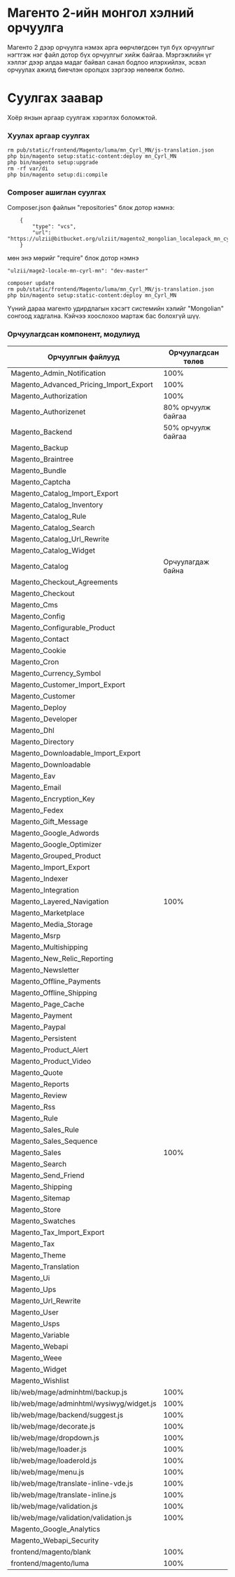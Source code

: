# Магенто 2-ийн монгол хэлний орчуулга

Магенто 2 дээр орчуулга нэмэх арга өөрчлөгдсөн тул бүх орчуулгыг нэгтгэж 
нэг файл дотор бүх орчуулгыг хийж байгаа. Мэргэжлийн үг хэллэг дээр алдаа
мадаг байвал санал бодлоо илэрхийлэх, эсвэл орчуулах ажилд биечлэн оролцох 
зэргээр нөлөөлж болно.

# Суулгах заавар

Хоёр янзын аргаар суулгаж хэрэглэх боломжтой. 

### Хуулах аргаар суулгах

```
rm pub/static/frontend/Magento/luma/mn_Cyrl_MN/js-translation.json
php bin/magento setup:static-content:deploy mn_Cyrl_MN
php bin/magento setup:upgrade
rm -rf var/di
php bin/magento setup:di:compile
```


### Composer ашиглан суулгах

Composer.json файлын "repositories" блок дотор нэмнэ:   

```
    {
        "type": "vcs",
        "url": "https://ulzii@bitbucket.org/ulziit/magento2_mongolian_localepack_mn_cyrl_mn.git"
    }
```   
 
мөн энэ мөрийг "require" блок дотор нэмнэ

``` 
"ulzii/mage2-locale-mn-cyrl-mn": "dev-master"
```


```
composer update
rm pub/static/frontend/Magento/luma/mn_Cyrl_MN/js-translation.json
php bin/magento setup:static-content:deploy mn_Cyrl_MN
```


Үүний дараа магенто удирдлагын хэсэгт системийн хэлийг "Mongolian" сонгоод хадгална. Кэйчээ хоослохоо мартаж бас болохгүй шүү.


### Орчуулагдсан компонент, модулиуд 

|Орчуулгын файлууд|Орчуулагдсан төлөв|
|---|---|
|Magento_Admin_Notification|100%|
|Magento_Advanced_Pricing_Import_Export|100%|
|Magento_Authorization|100%|
|Magento_Authorizenet|80% орчуулж байгаа|
|Magento_Backend|50% орчуулж байгаа|
|Magento_Backup| |
|Magento_Braintree| |
|Magento_Bundle| |
|Magento_Captcha| |
|Magento_Catalog_Import_Export| |
|Magento_Catalog_Inventory| |
|Magento_Catalog_Rule| |
|Magento_Catalog_Search| |
|Magento_Catalog_Url_Rewrite| |
|Magento_Catalog_Widget| |
|Magento_Catalog|Орчуулагдаж байна|
|Magento_Checkout_Agreements| |
|Magento_Checkout| |
|Magento_Cms| |
|Magento_Config| |
|Magento_Configurable_Product| |
|Magento_Contact| |
|Magento_Cookie| |
|Magento_Cron| |
|Magento_Currency_Symbol| |
|Magento_Customer_Import_Export| |
|Magento_Customer| |
|Magento_Deploy| |
|Magento_Developer| |
|Magento_Dhl| |
|Magento_Directory| |
|Magento_Downloadable_Import_Export| |
|Magento_Downloadable| |
|Magento_Eav| |
|Magento_Email| |
|Magento_Encryption_Key| |
|Magento_Fedex| |
|Magento_Gift_Message| |
|Magento_Google_Adwords| |
|Magento_Google_Optimizer| |
|Magento_Grouped_Product| |
|Magento_Import_Export| |
|Magento_Indexer| |
|Magento_Integration| |
|Magento_Layered_Navigation|100%|
|Magento_Marketplace| |
|Magento_Media_Storage| |
|Magento_Msrp| |
|Magento_Multishipping| |
|Magento_New_Relic_Reporting| |
|Magento_Newsletter| |
|Magento_Offline_Payments| |
|Magento_Offline_Shipping| |
|Magento_Page_Cache| |
|Magento_Payment| |
|Magento_Paypal| |
|Magento_Persistent| |
|Magento_Product_Alert| |
|Magento_Product_Video| |
|Magento_Quote| |
|Magento_Reports| |
|Magento_Review| |
|Magento_Rss| |
|Magento_Rule| |
|Magento_Sales_Rule||
|Magento_Sales_Sequence| |
|Magento_Sales|100%|
|Magento_Search| |
|Magento_Send_Friend| |
|Magento_Shipping| |
|Magento_Sitemap| |
|Magento_Store| |
|Magento_Swatches| |
|Magento_Tax_Import_Export| |
|Magento_Tax| |
|Magento_Theme| |
|Magento_Translation| |
|Magento_Ui| |
|Magento_Ups| |
|Magento_Url_Rewrite| |
|Magento_User| |
|Magento_Usps| |
|Magento_Variable| |
|Magento_Webapi| |
|Magento_Weee| |
|Magento_Widget| |
|Magento_Wishlist| |
|lib/web/mage/adminhtml/backup.js|100%|
|lib/web/mage/adminhtml/wysiwyg/widget.js|100%|
|lib/web/mage/backend/suggest.js|100%|
|lib/web/mage/decorate.js|100%|
|lib/web/mage/dropdown.js|100%|
|lib/web/mage/loader.js|100%|
|lib/web/mage/loaderold.js|100%|
|lib/web/mage/menu.js|100%|
|lib/web/mage/translate-inline-vde.js|100%|
|lib/web/mage/translate-inline.js|100%|
|lib/web/mage/validation.js|100%|
|lib/web/mage/validation/validation.js|100%|
|Magento_Google_Analytics| |
|Magento_Webapi_Security| |
|frontend/magento/blank|100%|
|frontend/magento/luma|100%|

